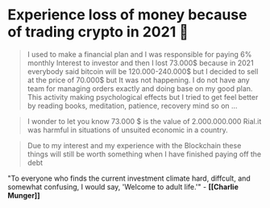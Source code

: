 # Experience loss of money because of trading crypto in 2021 🤕

> I used to make a financial plan and I was responsible for paying 6% monthly Interest to investor and then I lost 73.000$ because in 2021 everybody said bitcoin will be 120.000-240.000$ but I decided to sell at the price of 70.000$ but It was not happening. I do not have any team for managing orders exactly and doing base on my good plan. This activity making psychological effects but I tried to get feel better by reading books, meditation, patience, recovery mind so on ...  

> I wonder to let you know 73.000 $ is the value of 2.000.000.000 Rial.it was harmful in situations of unsuited economic in a country.

> Due to my interest and my experience with the Blockchain these things will still be worth something when I have finished paying off the debt

 "To everyone who finds the current investment climate hard, diffcult, and somewhat confusing, I would say, 'Welcome to adult life.'" - **[[Charlie Munger]]**